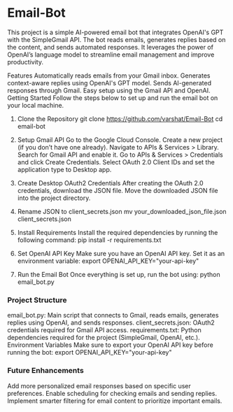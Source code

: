 # Email-Bot

This project is a simple AI-powered email bot that integrates OpenAI's GPT with the SimpleGmail API. The bot reads emails, generates replies based on the content, and sends automated responses. It leverages the power of OpenAI’s language model to streamline email management and improve productivity.

Features
Automatically reads emails from your Gmail inbox.
Generates context-aware replies using OpenAI's GPT model.
Sends AI-generated responses through Gmail.
Easy setup using the Gmail API and OpenAI.
Getting Started
Follow the steps below to set up and run the email bot on your local machine.

1. Clone the Repository
git clone https://github.com/varshat/Email-Bot
cd email-bot

2. Setup Gmail API
Go to the Google Cloud Console.
Create a new project (if you don’t have one already).
Navigate to APIs & Services > Library.
Search for Gmail API and enable it.
Go to APIs & Services > Credentials and click Create Credentials.
Select OAuth 2.0 Client IDs and set the application type to Desktop app.

3. Create Desktop OAuth2 Credentials
After creating the OAuth 2.0 credentials, download the JSON file.
Move the downloaded JSON file into the project directory.

4. Rename JSON to client_secrets.json
mv your_downloaded_json_file.json client_secrets.json

5. Install Requirements
Install the required dependencies by running the following command:
pip install -r requirements.txt

6. Set OpenAI API Key
Make sure you have an OpenAI API key. Set it as an environment variable:
export OPENAI_API_KEY="your-api-key"

7. Run the Email Bot
Once everything is set up, run the bot using:
python email_bot.py

### Project Structure

email_bot.py: Main script that connects to Gmail, reads emails, generates replies using OpenAI, and sends responses.
client_secrets.json: OAuth2 credentials required for Gmail API access.
requirements.txt: Python dependencies required for the project (SimpleGmail, OpenAI, etc.).
Environment Variables
Make sure to export your OpenAI API key before running the bot:
export OPENAI_API_KEY="your-api-key"

### Future Enhancements
Add more personalized email responses based on specific user preferences.
Enable scheduling for checking emails and sending replies.
Implement smarter filtering for email content to prioritize important emails.
